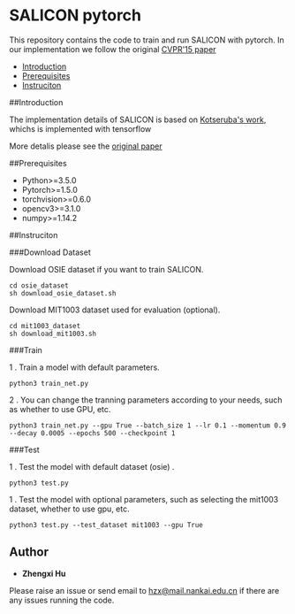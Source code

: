 # SALICON pytorch

This repository contains the code to train and run SALICON with pytorch. In our implementation we follow the original [CVPR'15 paper](https://www.cv-foundation.org/openaccess/content_iccv_2015/papers/Huang_SALICON_Reducing_the_ICCV_2015_paper.pdf)

- [Introduction](##Introduction)
- [Prerequisites](##Prerequisites)
- [Instruciton](##Instruciton)

##Introduction


The implementation details of SALICON is based on [Kotseruba's work](https://github.com/nkuhzx/SALICONtf), whichs is implemented with tensorflow

More detalis please see the [original paper](https://www.cv-foundation.org/openaccess/content_iccv_2015/papers/Huang_SALICON_Reducing_the_ICCV_2015_paper.pdf)


##Prerequisites

- Python>=3.5.0
- Pytorch>=1.5.0
- torchvision>=0.6.0
- opencv3>=3.1.0
- numpy>=1.14.2

##Instruciton



###Download Dataset



Download OSIE dataset if you want to train SALICON.

```
cd osie_dataset
sh download_osie_dataset.sh
```

Download MIT1003 dataset used for evaluation (optional).

```
cd mit1003_dataset
sh download_mit1003.sh
```


###Train



1 . Train a model with default parameters.

```
python3 train_net.py
```
2 . You can change the tranning parameters according to your needs, such as whether to use GPU, etc.

```
python3 train_net.py --gpu True --batch_size 1 --lr 0.1 --momentum 0.9 --decay 0.0005 --epochs 500 --checkpoint 1
```



###Test



1 . Test the model with default dataset (osie) .

```
python3 test.py
```

1 . Test the model with optional parameters, such as selecting the mit1003 dataset, whether to use gpu, etc.

```
python3 test.py --test_dataset mit1003 --gpu True
```



## Author



* **Zhengxi Hu**

Please raise an issue or send email to hzx@mail.nankai.edu.cn if there are any issues running the code.